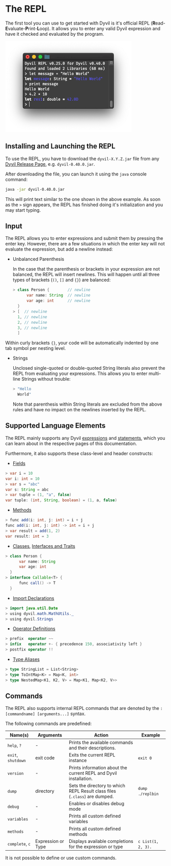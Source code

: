 # The REPL

The first tool you can use to get started with Dyvil is it's official REPL (**R**ead-**E**valuate-**P**rint-**L**oop). It allows you to enter any valid Dyvil expression and have it checked and evaluated by the program.

![The REPL](repl-screenshot.png)

## Installing and Launching the REPL

To use the REPL, you have to download the `dyvil-X.Y.Z.jar` file from any [Dyvil Release Page](https://github.com/Dyvil/Dyvil/releases), e.g. `dyvil-0.40.0.jar`.

After downloading the file, you can launch it using the `java` console command:

```sh
java -jar dyvil-0.40.0.jar
```

This will print text similar to the one shown in the above example. As soon as the `>` sign appears, the REPL has finished doing it's initialization and you may start typing.

## Input

The REPL allows you to enter expressions and submit them by pressing the enter key. However, there are a few situations in which the enter key will not evaluate the expression, but add a newline instead:

- Unbalanced Parenthesis

  In the case that the parenthesis or brackets in your expression are not balanced, the REPL will insert newlines. This will happen until all three types of brackets (`()`, `[]` and `{}`) are balanced:
  
  ```java
  > class Person {        // newline
        var name: String  // newline
        var age: int      // newline
    }
  > [  // newline
    1, // newline
    2, // newline
    3, // newline
    ]
  ```
  
 Within curly brackets `{}`, your code will be automatically indented by one tab symbol per nesting level.
  
- Strings

  Unclosed single-quoted or double-quoted String literals also prevent the REPL from evaluating your expressions. This allows you to enter multi-line Strings without trouble:

  ```swift
  > "Hello
    World"
  ```
  
  Note that parenthesis within String literals are excluded from the above rules and have no impact on the newlines inserted by the REPL.

## Supported Language Elements

The REPL mainly supports any Dyvil [expressions](expressions.md) and [statements](statements.md), which you can learn about in the respective pages of this documentation.

Furthermore, it also supports these class-level and header constructs:

- [Fields](classes/fields.md)

```java
> var i = 10
var i: int = 10
> var s = "abc"
var s: String = abc
> var tuple = (1, "a", false)
var tuple: (int, String, boolean) = (1, a, false)
```

- [Methods](classes/methods.md)

```java
> func add(i: int, j: int) = i + j
func add(i: int, j: int) -> int = i + j
> var result = add(1, 2)
var result: int = 3
```

- [Classes](classes.md), [Interfaces and Traits](classes/traits.md)

```java
> class Person {
      var name: String
      var age: int
  }
> interface Callable<T> {
      func call() -> T
  }
```

- [Import Declarations](headers/import-declarations.md)

```java
> import java.util.Date
> using dyvil.math.MathUtils._
> using dyvil.Strings
```

- [Operator Definitions](headers/operators.md)

```swift
> prefix  operator ~~
> infix   operator +- { precedence 150, associativity left }
> postfix operator !!
```

- [Type Aliases](headers/type-aliases.md)

```scala
> type StringList = List<String>
> type ToIntMap<K> = Map<K, int>
> type NestedMap<K1, K2, V> = Map<K1, Map<K2, V>>
```

## Commands

The REPL also supports internal REPL commands that are denoted by the `:[commandname] [arguments...]` syntax.

The following commands are predefined:

| Name(s) | Arguments | Action | Example
| ---- | --------- | ------ | -------
| `help`, `?` | - | Prints the available commands and their descriptions. | |
| `exit`, `shutdown` | exit code | Exits the current REPL instance | `exit 0` |
| `version` | - | Prints information about the current REPL and Dyvil installation. | |
| `dump` | directory | Sets the directory to which REPL Result class files (`.class`) are dumped. | `dump ./replbin` |
| `debug` | - | Enables or disables debug mode | |
| `variables` | - | Prints all custom defined variables | |
| `methods` | - | Prints all custom defined methods | |
| `complete`, `c` | Expression or Type | Displays available completions for the expression or type | `c List(1, 2, 3).` | 

It is not possible to define or use custom commands.